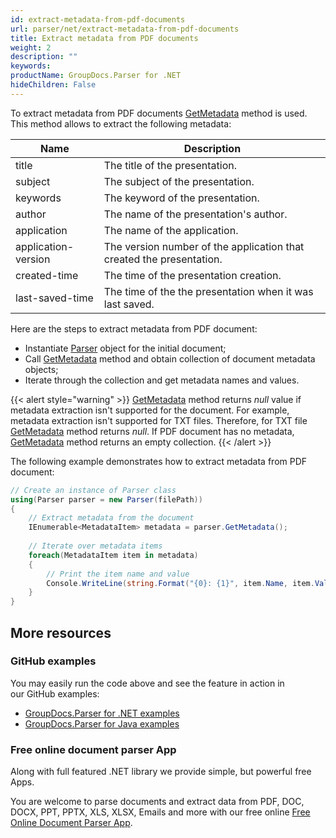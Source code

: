 ```yaml
---
id: extract-metadata-from-pdf-documents
url: parser/net/extract-metadata-from-pdf-documents
title: Extract metadata from PDF documents
weight: 2
description: ""
keywords: 
productName: GroupDocs.Parser for .NET
hideChildren: False
---
```

To extract metadata from PDF documents [GetMetadata](https://apireference.groupdocs.com/net/parser/groupdocs.parser/parser/methods/getmetadata) method is used. This method allows to extract the following metadata:

| Name | Description |
| --- | --- |
| title | The title of the presentation. |
| subject | The subject of the presentation. |
| keywords | The keyword of the presentation. |
| author | The name of the presentation's author. |
| application | The name of the application. |
| application-version | The version number of the application that created the presentation. |
| created-time | The time of the presentation creation. |
| last-saved-time | The time of the the presentation when it was last saved. |

Here are the steps to extract metadata from PDF document:

*   Instantiate [Parser](https://apireference.groupdocs.com/net/parser/groupdocs.parser/parser) object for the initial document;
*   Call [GetMetadata](https://apireference.groupdocs.com/net/parser/groupdocs.parser/parser/methods/getmetadata) method and obtain collection of document metadata objects;
*   Iterate through the collection and get metadata names and values.

{{< alert style="warning" >}}
[GetMetadata](https://apireference.groupdocs.com/net/parser/groupdocs.parser/parser/methods/getmetadata) method returns *null* value if metadata extraction isn't supported for the document. For example, metadata extraction isn't supported for TXT files. Therefore, for TXT file [GetMetadata](https://apireference.groupdocs.com/net/parser/groupdocs.parser/parser/methods/getmetadata) method returns *null*. If PDF document has no metadata, [GetMetadata](https://apireference.groupdocs.com/net/parser/groupdocs.parser/parser/methods/getmetadata) method returns an empty collection.
{{< /alert >}}

The following example demonstrates how to extract metadata from PDF document:

```csharp
// Create an instance of Parser class
using(Parser parser = new Parser(filePath))
{
    // Extract metadata from the document
    IEnumerable<MetadataItem> metadata = parser.GetMetadata();
  
    // Iterate over metadata items
    foreach(MetadataItem item in metadata)
    {
        // Print the item name and value
        Console.WriteLine(string.Format("{0}: {1}", item.Name, item.Value));
    }
}
```

## More resources

### GitHub examples

You may easily run the code above and see the feature in action in our GitHub examples:

*   [GroupDocs.Parser for .NET examples](https://github.com/groupdocs-parser/GroupDocs.Parser-for-.NET)    
*   [GroupDocs.Parser for Java examples](https://github.com/groupdocs-parser/GroupDocs.Parser-for-Java)    

### Free online document parser App

Along with full featured .NET library we provide simple, but powerful free Apps.

You are welcome to parse documents and extract data from PDF, DOC, DOCX, PPT, PPTX, XLS, XLSX, Emails and more with our free online [Free Online Document Parser App](https://products.groupdocs.app/parser).